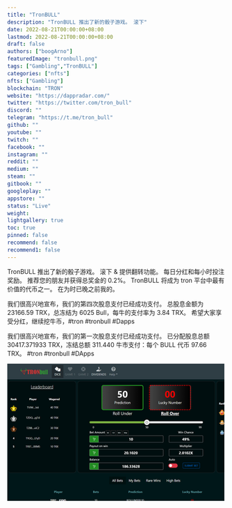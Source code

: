 ```yaml
---
title: "TronBULL"
description: "TronBULL 推出了新的骰子游戏。 滚下"
date: 2022-08-21T00:00:00+08:00
lastmod: 2022-08-21T00:00:00+08:00
draft: false
authors: ["boogArno"]
featuredImage: "tronbull.png"
tags: ["Gambling","TronBULL"]
categories: ["nfts"]
nfts: ["Gambling"]
blockchain: "TRON"
website: "https://dappradar.com/"
twitter: "https://twitter.com/tron_bull"
discord: ""
telegram: "https://t.me/tron_bull"
github: ""
youtube: ""
twitch: ""
facebook: ""
instagram: ""
reddit: ""
medium: ""
steam: ""
gitbook: ""
googleplay: ""
appstore: ""
status: "Live"
weight: 
lightgallery: true
toc: true
pinned: false
recommend: false
recommend1: false
---
```

TronBULL 推出了新的骰子游戏。 滚下 &amp; 提供翻转功能。 每日分红和每小时投注奖励。 推荐您的朋友并获得总奖金的 0.2%。 TronBULL 将成为 tron 平台中最有价值的代币之一。 在为时已晚之前我的。

我们很高兴地宣布，我们的第四次股息支付已经成功支付。 总股息金额为 23166.59 TRX，总冻结为 6025 Bull，每牛的支付率为 3.84 TRX。 希望大家享受分红，继续挖牛币，#tron #tronbull #Dapps

我们很高兴地宣布，我们的第一次股息支付已经成功支付。 已分配股息总额 30417.371933 TRX，冻结总额 311.440 牛市支付：每个 BULL 代币 97.66 TRX。 #tron #tronbull #DApps

![tronbull-dapp-gambling-tron-image1-500x315_e4e372ad56669e08173f2a7cd804d26e](tronbull-dapp-gambling-tron-image1-500x315_e4e372ad56669e08173f2a7cd804d26e.png)




